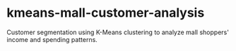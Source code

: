# kmeans-mall-customer-analysis
Customer segmentation using K-Means clustering to analyze mall shoppers' income and spending patterns.
